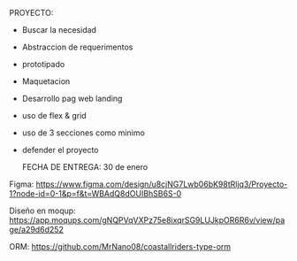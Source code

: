 PROYECTO:
- Buscar la necesidad
- Abstraccion de requerimentos
- prototipado
- Maquetacion
- Desarrollo pag web landing
- uso de flex & grid
- uso de 3 secciones como minimo
- defender el proyecto

  FECHA DE ENTREGA: 30 de enero


Figma: https://www.figma.com/design/u8cjNG7Lwb06bK98tRljq3/Proyecto-1?node-id=0-1&p=f&t=WBAdQ8dOUIBhSB6S-0

Diseño en moqup: https://app.moqups.com/gNQPVqVXPz75e8ixqrSG9LUJkpOR6R6v/view/page/a29d6d252


ORM: https://github.com/MrNano08/coastallriders-type-orm